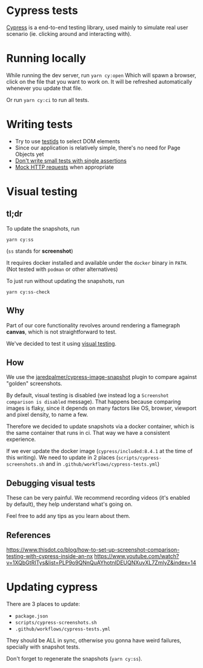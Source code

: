 # Cypress tests

[Cypress](https://www.cypress.io/) is a end-to-end testing library, used mainly to simulate real user scenario (ie. clicking around and interacting with).

# Running locally

While running the dev server, run `yarn cy:open`
Which will spawn a browser, click on the file that you want to work on. It will be refreshed automatically whenever you update that file.

Or run `yarn cy:ci` to run all tests.

# Writing tests

- Try to use [testids](https://kentcdodds.com/blog/making-your-ui-tests-resilient-to-change/) to select DOM elements
- Since our application is relatively simple, there's no need for Page Objects yet
- [Don't write small tests with single assertions](https://docs.cypress.io/guides/references/best-practices#Creating-tiny-tests-with-a-single-assertion)
- [Mock HTTP requests](https://docs.cypress.io/guides/guides/network-requests#Stub-Responses) when appropriate

# Visual testing
## tl;dr
To update the snapshots, run
```
yarn cy:ss
```
(`ss` stands for **screenshot**)

It requires docker installed and available under the `docker` binary in `PATH`.
(Not tested with `podman` or other alternatives)

To just run without updating the snapshots, run
```
yarn cy:ss-check
```

## Why
Part of our core functionality revolves around rendering a flamegraph **canvas**,
which is not straightforward to test.

We've decided to test it using [visual testing](https://docs.cypress.io/guides/tooling/visual-testing#Functional-vs-visual-testing).

## How

We use the [jaredpalmer/cypress-image-snapshot](https://github.com/jaredpalmer/cypress-image-snapshot) plugin to compare against "golden" screenshots.

By default, visual testing is disabled (we instead log a `Screenshot comparison is disabled` message). That happens because comparing images is flaky, since it depends on many factors like OS, browser, viewport and pixel density, to name a few.

Therefore we decided to update snapshots via a docker container, which is the same container that runs in ci. That way we have a consistent experience.

If we ever update the docker image (`cypress/included:8.4.1` at the time of this writing). We need to update in 2 places (`scripts/cypress-screenshots.sh` and in `.github/workflows/cypress-tests.yml`)


## Debugging visual tests
These can be very painful. We recommend recording videos (it's enabled by default), they help understand what's going on.

Feel free to add any tips as you learn about them.

## References
https://www.thisdot.co/blog/how-to-set-up-screenshot-comparison-testing-with-cypress-inside-an-nx
https://www.youtube.com/watch?v=1XQbGtRITys&list=PLP9o9QNnQuAYhotnIDEUQNXuvXL7ZmlyZ&index=14

# Updating cypress
There are 3 places to update:

- `package.json`
- `scripts/cypress-screenshots.sh`
- `.github/workflows/cypress-tests.yml`

They should be ALL in sync, otherwise you gonna have weird failures, specially with snapshot tests.

Don't forget to regenerate the snapshots (`yarn cy:ss`).
